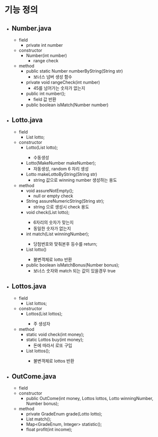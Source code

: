 # 기능 정의

- ## Number.java
  - field
    - private int number
  - constructor
    - Number(int number)
      - range check
  - method
    - public static Number numberByString(String str)
      - 보너스 넘버 생성 함수
    - private void rangeCheck(int number)
      - 45를 넘어가는 숫자가 없는지
    - public int number();
      - field 값 반환
    - public boolean isMatch(Number number)
- ## Lotto.java
  - field
    - List<Integer> lotto;
  - constructor
    - Lotto(List<Integer> lotto);
      - 수동생성
    - Lotto(MakeNumber makeNumber);
      - 자동생성, random 6 자리 생성
    - Lotto makeLottoByString(String str)
      - string 값으로 winning number 생성하는 용도
  - method
    - void assureNotEmpty();
      - null or empty check
    - String assureNumericString(String str);
      - string 으로 생성시 check 용도
    - void check(List<Integer> lotto);
      - 6자리의 숫자가 맞는지
      - 동일한 숫자가 없는지
      <!-- - List<Integer> lottoNumbers(AutoNumber autoNumber); -->
    - int match(List<Integer> winningNumber);
      - 당첨번호와 맞춰본후 등수를 return;
    - List<Number> lotto()
      - 불변객체로 lotto 반환
    - public boolean isMatchBonus(Number bonus);
      - 보너스 숫자와 match 되는 값이 있을경우 true
- ## Lottos.java
  - field
    - List<Lotto> lottos;
  - constructor
    - Lottos(List<Lotto> lottos);
      - 주 생성자
  - method
    - static void check(int money);
    - static Lottos buy(int money);
      - 돈에 따라서 로또 구입
    - List<Lotto> lottos();
      - 불변객체로 lottos 반환
- ## OutCome.java

  - field
  - constructor
    - public OutCome(int money, Lottos lottos, Lotto winningNumber, Number bonus);
  - method
    - private GradeEnum grade(Lotto lotto);
    - List<GradeEnum> match();
    - Map<GradeEnum, Integer> statistic();
    - float profit(int income);
